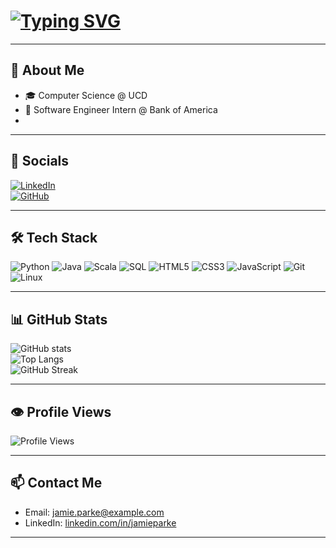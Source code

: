 # [![Typing SVG](https://readme-typing-svg.demolab.com?font=Fira+Code&duration=3000&pause=1000&color=36BCF7&width=500&lines=Hey!+I'm+Jamie+Parke;Computer+Science+Student+%40+UCD;Tech+Enthusiast)](https://git.io/typing-svg)

---

## 👋 About Me
- 🎓 Computer Science @ UCD
- 💼 Software Engineer Intern @ Bank of America
-

---

## 📱 Socials
[![LinkedIn](https://img.shields.io/badge/LinkedIn-0077B5?style=for-the-badge&logo=linkedin&logoColor=white)](https://www.linkedin.com/in/jamieparke)  
[![GitHub](https://img.shields.io/badge/GitHub-181717?style=for-the-badge&logo=github&logoColor=white)](https://github.com/jamie6084)

---

## 🛠 Tech Stack
![Python](https://img.shields.io/badge/Python-3776AB?style=for-the-badge&logo=python&logoColor=white)
![Java](https://img.shields.io/badge/Java-007396?style=for-the-badge&logo=java&logoColor=white)
![Scala](https://img.shields.io/badge/Scala-DC322F?style=for-the-badge&logo=scala&logoColor=white)
![SQL](https://img.shields.io/badge/SQL-003B57?style=for-the-badge&logo=postgresql&logoColor=white)
![HTML5](https://img.shields.io/badge/HTML5-E34F26?style=for-the-badge&logo=html5&logoColor=white)
![CSS3](https://img.shields.io/badge/CSS3-1572B6?style=for-the-badge&logo=css3&logoColor=white)
![JavaScript](https://img.shields.io/badge/JavaScript-F7DF1E?style=for-the-badge&logo=javascript&logoColor=black)
![Git](https://img.shields.io/badge/Git-F05032?style=for-the-badge&logo=git&logoColor=white)
![Linux](https://img.shields.io/badge/Linux-FCC624?style=for-the-badge&logo=linux&logoColor=black)

---

## 📊 GitHub Stats
![GitHub stats](https://github-readme-stats.vercel.app/api?username=jamie6084&show_icons=true&theme=tokyonight)  
![Top Langs](https://github-readme-stats.vercel.app/api/top-langs/?username=jamie6084&layout=compact&theme=tokyonight)  
![GitHub Streak](https://streak-stats.demolab.com?user=jamie6084&theme=tokyonight&hide_border=true)  

---

## 👁 Profile Views
![Profile Views](https://komarev.com/ghpvc/?username=jamie6084&color=blue)

---

## 📫 Contact Me
- Email: [jamie.parke@example.com](mailto:jamie.parke@example.com)
- LinkedIn: [linkedin.com/in/jamieparke](https://www.linkedin.com/in/jamieparke)

---







<!--
**jamie6084/jamie6084** is a ✨ _special_ ✨ repository because its `README.md` (this file) appears on your GitHub profile.

Here are some ideas to get you started:

- 🔭 I’m currently working on ...
- 🌱 I’m currently learning ...
- 👯 I’m looking to collaborate on ...
- 🤔 I’m looking for help with ...
- 💬 Ask me about ...
- 📫 How to reach me: ...
- 😄 Pronouns: ...
- ⚡ Fun fact: ...
-->

